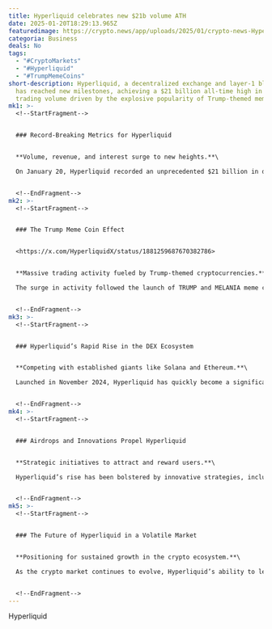 ```yaml
---
title: Hyperliquid celebrates new $21b volume ATH
date: 2025-01-20T18:29:13.965Z
featuredimage: https://crypto.news/app/uploads/2025/01/crypto-news-Hyperliquid-option04-1380x820.webp
categoria: Business
deals: No
tags:
  - "#CryptoMarkets"
  - "#Hyperliquid"
  - "#TrumpMemeCoins"
short-description: Hyperliquid, a decentralized exchange and layer-1 blockchain,
  has reached new milestones, achieving a $21 billion all-time high in daily
  trading volume driven by the explosive popularity of Trump-themed meme coins.
mk1: >-
  <!--StartFragment-->


  ### Record-Breaking Metrics for Hyperliquid


  **Volume, revenue, and interest surge to new heights.**\

  On January 20, Hyperliquid recorded an unprecedented $21 billion in daily trading volume. The platform also reported a peak of $4.7 billion in open interest and $9.5 million in 24-hour protocol revenue, positioning itself as a rising competitor among top DEX platforms.


  <!--EndFragment-->
mk2: >-
  <!--StartFragment-->


  ### The Trump Meme Coin Effect


  <https://x.com/HyperliquidX/status/1881259687670382786>


  **Massive trading activity fueled by Trump-themed cryptocurrencies.**\

  The surge in activity followed the launch of TRUMP and MELANIA meme coins, which collectively reached billion-dollar valuations. Hyperliquid’s perpetual DEX allowed traders to speculate on these volatile assets using leveraged positions, amplifying on-chain activity and revenue.


  <!--EndFragment-->
mk3: >-
  <!--StartFragment-->


  ### Hyperliquid’s Rapid Rise in the DEX Ecosystem


  **Competing with established giants like Solana and Ethereum.**\

  Launched in November 2024, Hyperliquid has quickly become a significant player in the decentralized exchange space. By generating nearly $10 million in daily fees, it ranked fourth among revenue-generating protocols, closely following Solana, Ethereum, and Tether.


  <!--EndFragment-->
mk4: >-
  <!--StartFragment-->


  ### Airdrops and Innovations Propel Hyperliquid


  **Strategic initiatives to attract and reward users.**\

  Hyperliquid’s rise has been bolstered by innovative strategies, including a $1 billion airdrop to early adopters and staking 300 million HYPE tokens with 16 network validators. These moves, coupled with its proprietary L1 blockchain, have strengthened its appeal to on-chain traders.


  <!--EndFragment-->
mk5: >-
  <!--StartFragment-->


  ### The Future of Hyperliquid in a Volatile Market


  **Positioning for sustained growth in the crypto ecosystem.**\

  As the crypto market continues to evolve, Hyperliquid’s ability to leverage emerging trends like meme coins and provide advanced trading tools will be key to its sustained success. With record-breaking metrics and a growing user base, the platform is set to challenge the dominance of established blockchain networks.


  <!--EndFragment-->
---
```

<!--StartFragment-->

Hyperliquid

<!--EndFragment-->